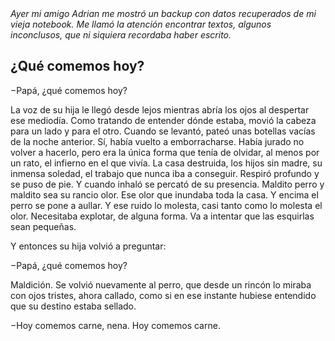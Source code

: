 <html><body><em>Ayer mi amigo Adrian me mostró un backup con datos recuperados de mi vieja notebook. Me llamó la atención encontrar textos, algunos inconclusos, que ni siquiera recordaba haber escrito.

</em>

<h2>¿Qué comemos hoy?</h2>

−Papá, ¿qué comemos hoy?

La voz de su hija le llegó desde lejos mientras abría los ojos al despertar ese mediodía. Como tratando de entender dónde estaba, movió la cabeza para un lado y para el otro. Cuando se levantó, pateó unas botellas vacías de la noche anterior. Sí, había vuelto a emborracharse. Había jurado no volver a hacerlo, pero era la única forma que tenía de olvidar, al menos por un rato, el infierno en el que vivía. La casa destruida, los hijos sin madre, su inmensa soledad, el trabajo que nunca iba a conseguir. Respiró profundo y se puso de pie. Y cuando inhaló se percató de su presencia. Maldito perro y maldito sea su rancio olor. Ese olor que inundaba toda la casa. Y encima el perro se pone a aullar. Y ese ruido lo molesta, casi tanto como lo molesta el olor. Necesitaba explotar, de alguna forma. Va a intentar que las esquirlas sean pequeñas.

Y entonces su hija volvió a preguntar:

−Papá, ¿qué comemos hoy?

Maldición. Se volvió nuevamente al perro, que desde un rincón lo miraba con ojos tristes, ahora callado, como si en ese instante hubiese entendido que su destino estaba sellado.

−Hoy comemos carne, nena. Hoy comemos carne.</body></html>